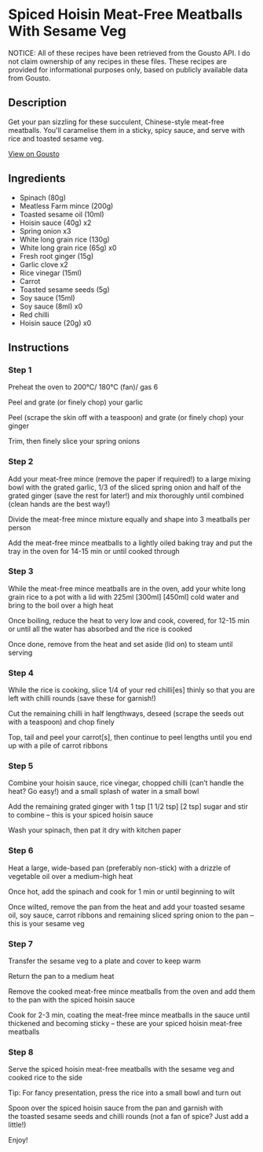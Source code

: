 # Spiced Hoisin Meat-Free Meatballs With Sesame Veg

NOTICE: All of these recipes have been retrieved from the Gousto API. I do not claim ownership of any recipes in these files. These recipes are provided for informational purposes only, based on publicly available data from Gousto.

## Description

Get your pan sizzling for these succulent, Chinese-style meat-free meatballs. You'll caramelise them in a sticky, spicy sauce, and serve with rice and toasted sesame veg. 

[View on Gousto](https://www.gousto.co.uk/recipes/cookbook/spiced-hoisin-meat-free-meatballs-with-sesame-greens)

## Ingredients

- Spinach (80g)
- Meatless Farm mince (200g)
- Toasted sesame oil (10ml)
- Hoisin sauce (40g) x2
- Spring onion x3
- White long grain rice (130g)
- White long grain rice (65g) x0
- Fresh root ginger (15g)
- Garlic clove x2
- Rice vinegar (15ml)
- Carrot
- Toasted sesame seeds (5g)
- Soy sauce (15ml)
- Soy sauce (8ml) x0
- Red chilli
- Hoisin sauce (20g) x0

## Instructions


### Step 1

Preheat the oven to 200°C/ 180°C (fan)/ gas 6

Peel and grate (or finely chop) your garlic

Peel (scrape the skin off with a teaspoon) and grate (or finely chop) your ginger

Trim, then finely slice your spring onions


### Step 2

Add your meat-free mince (remove the paper if required!) to a large mixing bowl with the grated garlic, 1/3 of the sliced spring onion and half of the grated ginger (save the rest for later!) and mix thoroughly until combined (clean hands are the best way!)

Divide the meat-free mince mixture equally and shape into 3 meatballs per person

Add the meat-free mince meatballs to a lightly oiled baking tray and put the tray in the oven for 14-15 min or until cooked through


### Step 3

While the meat-free mince meatballs are in the oven, add your white long grain rice to a pot with a lid with 225ml <span class="text-purple">[300ml]</span> <span class="text-danger">[450ml]</span> cold water and bring to the boil over a high heat

Once boiling, reduce the heat to very low and cook, covered, for 12-15 min or until all the water has absorbed and the rice is cooked

Once done, remove from the heat and set aside (lid on) to steam until serving


### Step 4

While the rice is cooking, slice 1/4 of your red chilli[es] thinly so that you are left with chilli rounds (save these for garnish!)

Cut the remaining chilli in half lengthways, deseed (scrape the seeds out with a teaspoon) and chop finely

Top, tail and peel your carrot[s], then continue to peel lengths until you end up with a pile of carrot ribbons


### Step 5

Combine your hoisin sauce, rice vinegar, chopped chilli (can’t handle the heat? Go easy!) and a small splash of water in a small bowl

Add the remaining grated ginger with 1 tsp <span class="text-purple">[1 1/2 tsp] </span><span class="text-danger">[2 tsp]</span> sugar and stir to combine – this is your spiced hoisin sauce

Wash your spinach, then pat it dry with kitchen paper


### Step 6

Heat a large, wide-based pan (preferably non-stick) with a drizzle of vegetable oil over a medium-high heat

Once hot, add the spinach and cook for 1 min or until beginning to wilt

Once wilted, remove the pan from the heat and add your toasted sesame oil, soy sauce, carrot ribbons and remaining sliced spring onion to the pan – this is your sesame veg


### Step 7

Transfer the sesame veg to a plate and cover to keep warm

Return the pan to a medium heat

Remove the cooked meat-free mince meatballs from the oven and add them to the pan with the spiced hoisin sauce

Cook for 2-3 min, coating the meat-free mince meatballs in the sauce until thickened and becoming sticky – these are your spiced hoisin meat-free meatballs

### Step 8

Serve the spiced hoisin meat-free meatballs with the sesame veg and cooked rice to the side

Tip: For fancy presentation, press the rice into a small bowl and turn out

Spoon over the spiced hoisin sauce from the pan and garnish with the toasted sesame seeds and chilli rounds (not a fan of spice? Just add a little!)

Enjoy!

